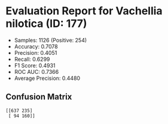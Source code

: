# Evaluation Report for Vachellia nilotica (ID: 177)
- Samples: 1126 (Positive: 254)
- Accuracy: 0.7078
- Precision: 0.4051
- Recall: 0.6299
- F1 Score: 0.4931
- ROC AUC: 0.7366
- Average Precision: 0.4480

## Confusion Matrix
```
[[637 235]
 [ 94 160]]
```